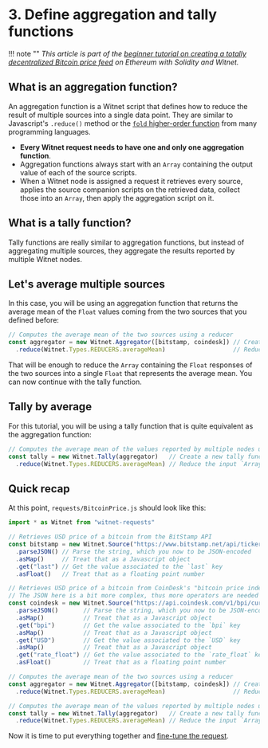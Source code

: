 # 3. Define aggregation and tally functions

!!! note ""
    *This article is part of the
    [beginner tutorial on creating a totally decentralized Bitcoin price feed][intro]
    on Ethereum with Solidity and Witnet.*

## What is an aggregation function?

An aggregation function is a Witnet script that defines how to reduce
the result of multiple sources into a single data point. They are
similar to Javascript's `.reduce()` method or the
[`fold` higher-order function][fold] from many programming languages.

- **Every Witnet request needs to have one and only one aggregation
  function**.
- Aggregation functions always start with an `Array` containing the output
value of each of the source scripts.
- When a Witnet node is assigned a request it retrieves every source,
  applies the source companion scripts on the retrieved data, collect
  those into an `Array`, then apply the aggregation script on it.


## What is a tally function?

Tally functions are really similar to aggregation functions, but instead
of aggregating multiple sources, they aggregate the results reported by
multiple Witnet nodes.

## Let's average multiple sources

In this case, you will be using an aggregation function that returns the
average mean of the `Float` values coming from the two sources that you
defined before:

```javascript
// Computes the average mean of the two sources using a reducer
const aggregator = new Witnet.Aggregator([bitstamp, coindesk]) // Create a new aggregation
  .reduce(Witnet.Types.REDUCERS.averageMean)                   // Reduce the input `Array` using the average mean
```

That will be enough to reduce the `Array` containing the `Float`
responses of the two sources into a single `Float` that represents the
average mean. You can now continue with the tally function.

## Tally by average

For this tutorial, you will be using a tally function that is quite
equivalent as the aggregation function:

```javascript
// Computes the average mean of the values reported by multiple nodes using a reducer
const tally = new Witnet.Tally(aggregator)   // Create a new tally function
  .reduce(Witnet.Types.REDUCERS.averageMean) // Reduce the input `Array` using the average mean
```

## Quick recap

At this point, `requests/BitcoinPrice.js`  should look like this:

```javascript
import * as Witnet from "witnet-requests"

// Retrieves USD price of a bitcoin from the BitStamp API
const bitstamp = new Witnet.Source("https://www.bitstamp.net/api/ticker/")
  .parseJSON() // Parse the string, which you now to be JSON-encoded
  .asMap()     // Treat that as a Javascript object
  .get("last") // Get the value associated to the `last` key
  .asFloat()   // Treat that as a floating point number

// Retrieves USD price of a bitcoin from CoinDesk's "bitcoin price index" API
// The JSON here is a bit more complex, thus more operators are needed
const coindesk = new Witnet.Source("https://api.coindesk.com/v1/bpi/currentprice.json")
  .parseJSON()       // Parse the string, which you now to be JSON-encoded
  .asMap()           // Treat that as a Javascript object
  .get("bpi")        // Get the value associated to the `bpi` key
  .asMap()           // Treat that as a Javascript object
  .get("USD")        // Get the value associated to the `USD` key
  .asMap()           // Treat that as a Javascript object
  .get("rate_float") // Get the value associated to the `rate_float` key
  .asFloat()         // Treat that as a floating point number

// Computes the average mean of the two sources using a reducer
const aggregator = new Witnet.Aggregator([bitstamp, coindesk]) // Create a new aggregation
  .reduce(Witnet.Types.REDUCERS.averageMean)                   // Reduce the input `Array` using the average mean

// Computes the average mean of the values reported by multiple nodes using a reducer
const tally = new Witnet.Tally(aggregator)   // Create a new tally function
  .reduce(Witnet.Types.REDUCERS.averageMean) // Reduce the input `Array` using the average mean
```

Now it is time to put everything together and
[fine-tune the request][next].

[intro]: /tutorials/bitcoin-price-feed/introduction
[fold]: https://en.wikipedia.org/wiki/Fold_(higher-order_function)
[next]: /tutorials/bitcoin-price-feed/fine-tuning

